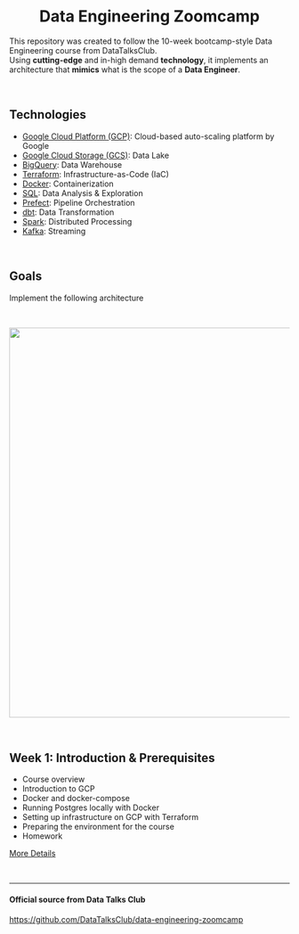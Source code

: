 <h1 align="center"> Data Engineering Zoomcamp</h1>

This repository was created to follow the 10-week bootcamp-style Data Engineering course from DataTalksClub. <br>
Using <strong>cutting-edge</strong> and in-high demand <strong>technology</strong>, it implements an architecture that <strong>mimics</strong> what is the scope of a <strong>Data Engineer</strong>.

<br>

## Technologies
- [Google Cloud Platform (GCP)](https://cloud.google.com/): Cloud-based auto-scaling platform by Google
- [Google Cloud Storage (GCS)](https://cloud.google.com/storage): Data Lake
- [BigQuery](https://cloud.google.com/bigquery): Data Warehouse
- [Terraform](https://www.terraform.io/): Infrastructure-as-Code (IaC)
- [Docker](https://www.docker.com/): Containerization
- [SQL](https://en.wikipedia.org/wiki/SQL): Data Analysis & Exploration
- [Prefect](https://www.prefect.io/): Pipeline Orchestration
- [dbt](https://www.getdbt.com/): Data Transformation
- [Spark](https://spark.apache.org/): Distributed Processing
- [Kafka](https://kafka.apache.org/): Streaming

<br>

## Goals
Implement the following architecture

<br>

<img title="Architecture" alt="" src="https://github.com/tomasoak/dataeng_zoomcamp/blob/main/project_architecture.jpg" height=700, width=700></img>

<br>

## Week 1: Introduction & Prerequisites
- Course overview
- Introduction to GCP
- Docker and docker-compose
- Running Postgres locally with Docker
- Setting up infrastructure on GCP with Terraform
- Preparing the environment for the course
- Homework

[More Details]()

<br>

___

#### Official source from Data Talks Club
https://github.com/DataTalksClub/data-engineering-zoomcamp
